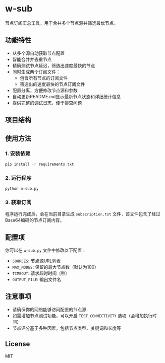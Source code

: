# w-sub

节点订阅汇总工具，用于合并多个节点源并筛选最优节点。

## 功能特性

- 从多个源自动获取节点配置
- 智能合并并去重节点
- 精确测试节点延迟，筛选出速度最快的节点
- 同时生成两个订阅文件：
  - 包含所有节点的订阅文件
  - 筛选出的速度最快的节点订阅文件
- 配置分离，方便修改节点源和参数
- 自动更新README.md显示最新节点状态和详细统计信息
- 提供完整的调试日志，便于排查问题

## 项目结构

## 使用方法

### 1. 安装依赖

```bash
pip install -r requirements.txt
```

### 2. 运行程序

```bash
python w-sub.py
```

### 3. 获取订阅

程序运行完成后，会在当前目录生成 `subscription.txt` 文件，该文件包含了经过Base64编码的节点订阅内容。

## 配置项

你可以在 `w-sub.py` 文件中修改以下配置：

- `SOURCES`: 节点源URL列表
- `MAX_NODES`: 保留的最大节点数（默认为100）
- `TIMEOUT`: 请求超时时间（秒）
- `OUTPUT_FILE`: 输出文件名

## 注意事项

- 请确保你的网络能够访问配置的节点源
- 如需增加节点测试功能，可以开启 `TEST_CONNECTIVITY` 选项（会增加执行时间）
- 节点评分基于多种因素，包括节点类型、关键词和长度等

## License

MIT